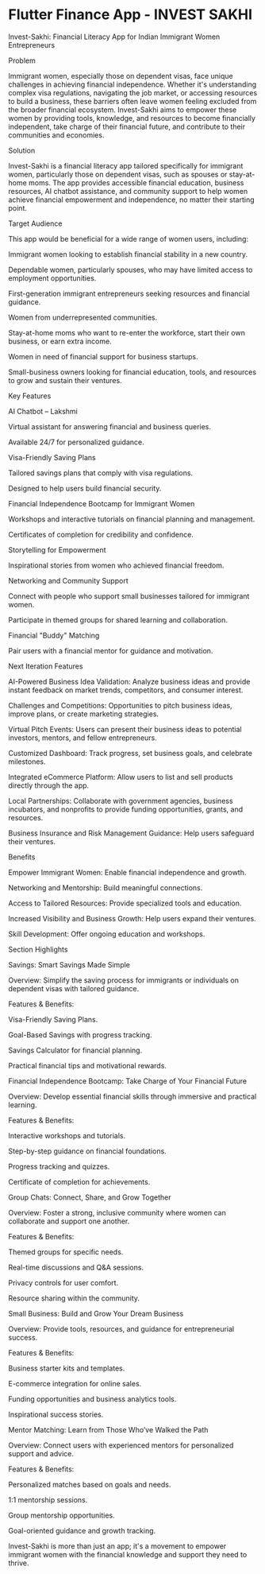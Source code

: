# Flutter Finance App - INVEST SAKHI
Invest-Sakhi: Financial Literacy App for Indian Immigrant Women Entrepreneurs

Problem

Immigrant women, especially those on dependent visas, face unique challenges in achieving financial independence. Whether it's understanding complex visa regulations, navigating the job market, or accessing resources to build a business, these barriers often leave women feeling excluded from the broader financial ecosystem. Invest-Sakhi aims to empower these women by providing tools, knowledge, and resources to become financially independent, take charge of their financial future, and contribute to their communities and economies.

Solution

Invest-Sakhi is a financial literacy app tailored specifically for immigrant women, particularly those on dependent visas, such as spouses or stay-at-home moms. The app provides accessible financial education, business resources, AI chatbot assistance, and community support to help women achieve financial empowerment and independence, no matter their starting point.

Target Audience

This app would be beneficial for a wide range of women users, including:

Immigrant women looking to establish financial stability in a new country.

Dependable women, particularly spouses, who may have limited access to employment opportunities.

First-generation immigrant entrepreneurs seeking resources and financial guidance.

Women from underrepresented communities.

Stay-at-home moms who want to re-enter the workforce, start their own business, or earn extra income.

Women in need of financial support for business startups.

Small-business owners looking for financial education, tools, and resources to grow and sustain their ventures.

Key Features

AI Chatbot – Lakshmi

Virtual assistant for answering financial and business queries.

Available 24/7 for personalized guidance.

Visa-Friendly Saving Plans

Tailored savings plans that comply with visa regulations.

Designed to help users build financial security.

Financial Independence Bootcamp for Immigrant Women

Workshops and interactive tutorials on financial planning and management.

Certificates of completion for credibility and confidence.

Storytelling for Empowerment

Inspirational stories from women who achieved financial freedom.

Networking and Community Support

Connect with people who support small businesses tailored for immigrant women.

Participate in themed groups for shared learning and collaboration.

Financial "Buddy" Matching

Pair users with a financial mentor for guidance and motivation.

Next Iteration Features

AI-Powered Business Idea Validation: Analyze business ideas and provide instant feedback on market trends, competitors, and consumer interest.

Challenges and Competitions: Opportunities to pitch business ideas, improve plans, or create marketing strategies.

Virtual Pitch Events: Users can present their business ideas to potential investors, mentors, and fellow entrepreneurs.

Customized Dashboard: Track progress, set business goals, and celebrate milestones.

Integrated eCommerce Platform: Allow users to list and sell products directly through the app.

Local Partnerships: Collaborate with government agencies, business incubators, and nonprofits to provide funding opportunities, grants, and resources.

Business Insurance and Risk Management Guidance: Help users safeguard their ventures.

Benefits

Empower Immigrant Women: Enable financial independence and growth.

Networking and Mentorship: Build meaningful connections.

Access to Tailored Resources: Provide specialized tools and education.

Increased Visibility and Business Growth: Help users expand their ventures.

Skill Development: Offer ongoing education and workshops.

Section Highlights

Savings: Smart Savings Made Simple

Overview:
Simplify the saving process for immigrants or individuals on dependent visas with tailored guidance.

Features & Benefits:

Visa-Friendly Saving Plans.

Goal-Based Savings with progress tracking.

Savings Calculator for financial planning.

Practical financial tips and motivational rewards.

Financial Independence Bootcamp: Take Charge of Your Financial Future

Overview:
Develop essential financial skills through immersive and practical learning.

Features & Benefits:

Interactive workshops and tutorials.

Step-by-step guidance on financial foundations.

Progress tracking and quizzes.

Certificate of completion for achievements.

Group Chats: Connect, Share, and Grow Together

Overview:
Foster a strong, inclusive community where women can collaborate and support one another.

Features & Benefits:

Themed groups for specific needs.

Real-time discussions and Q&A sessions.

Privacy controls for user comfort.

Resource sharing within the community.

Small Business: Build and Grow Your Dream Business

Overview:
Provide tools, resources, and guidance for entrepreneurial success.

Features & Benefits:

Business starter kits and templates.

E-commerce integration for online sales.

Funding opportunities and business analytics tools.

Inspirational success stories.

Mentor Matching: Learn from Those Who’ve Walked the Path

Overview:
Connect users with experienced mentors for personalized support and advice.

Features & Benefits:

Personalized matches based on goals and needs.

1:1 mentorship sessions.

Group mentorship opportunities.

Goal-oriented guidance and growth tracking.

Invest-Sakhi is more than just an app; it's a movement to empower immigrant women with the financial knowledge and support they need to thrive.
